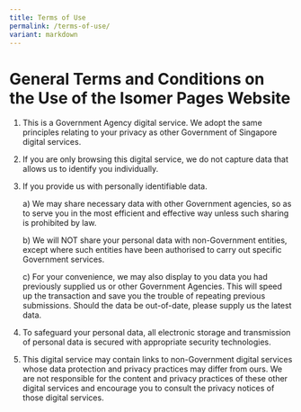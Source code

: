 ```yaml
---
title: Terms of Use
permalink: /terms-of-use/
variant: markdown
---
```

#  **General Terms and Conditions on the Use of the Isomer Pages Website**

1.  This is a Government Agency digital service. We adopt the same principles relating to your privacy as other Government of Singapore digital services.  
    
2.  If you are only browsing this digital service, we do not capture data that allows us to identify you individually.  
    
3.  If you provide us with personally identifiable data.  
      
    a) We may share necessary data with other Government agencies, so as to serve you in the most efficient and effective way unless such sharing is prohibited by law.  
      
    b) We will NOT share your personal data with non-Government entities, except where such entities have been authorised to carry out specific Government services.  
      
    c) For your convenience, we may also display to you data you had previously supplied us or other Government Agencies. This will speed up the transaction and save you the trouble of repeating previous submissions. Should the data be out-of-date, please supply us the latest data.  
      
    
4.  To safeguard your personal data, all electronic storage and transmission of personal data is secured with appropriate security technologies.  
    
5.  This digital service may contain links to non-Government digital services whose data protection and privacy practices may differ from ours. We are not responsible for the content and privacy practices of these other digital services and encourage you to consult the privacy notices of those digital services.